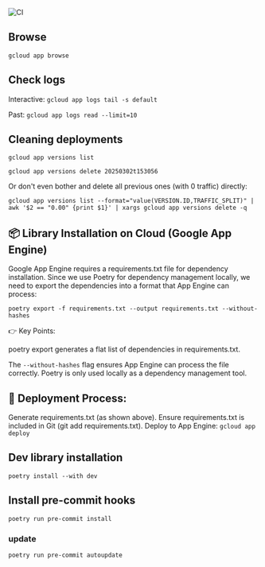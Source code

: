 ![CI](https://github.com/keskinm/thalasshome-api/actions/workflows/ci.yml/badge.svg)


## Browse

`gcloud app browse`

## Check logs

Interactive:
`gcloud app logs tail -s default`

Past:
`gcloud app logs read --limit=10`


## Cleaning deployments

`gcloud app versions list`

`gcloud app versions delete 20250302t153056`

Or don't even bother and delete all previous ones (with 0 traffic) directly:

`gcloud app versions list --format="value(VERSION.ID,TRAFFIC_SPLIT)" | awk '$2 == "0.00" {print $1}' | xargs gcloud app versions delete -q`

## 📦 Library Installation on Cloud (Google App Engine)
Google App Engine requires a requirements.txt file for dependency installation. Since we use Poetry for dependency management locally, we need to export the dependencies into a format that App Engine can process:

`poetry export -f requirements.txt --output requirements.txt --without-hashes`

👉 Key Points:

poetry export generates a flat list of dependencies in requirements.txt.

The `--without-hashes` flag ensures App Engine can process the file correctly.
Poetry is only used locally as a dependency management tool.

## 🚀 Deployment Process:

Generate requirements.txt (as shown above).
Ensure requirements.txt is included in Git (git add requirements.txt).
Deploy to App Engine: `gcloud app deploy`

## Dev library installation

`poetry install --with dev`


## Install pre-commit hooks

`poetry run pre-commit install`

### update

`poetry run pre-commit autoupdate`
